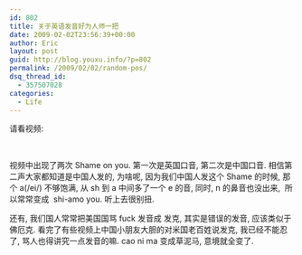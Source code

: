 ```yaml
---
id: 802
title: 关于英语发音好为人师一把
date: 2009-02-02T23:56:39+00:00
author: Eric
layout: post
guid: http://blog.youxu.info/?p=802
permalink: /2009/02/02/random-pos/
dsq_thread_id:
  - 357507028
categories:
  - Life
---
```

请看视频: 


  
 
  
视频中出现了两次 Shame on you. 第一次是英国口音, 第二次是中国口音. 相信第二声大家都知道是中国人发的, 为啥呢, 因为我们中国人发这个 Shame 的时候, 那个 a(/ei/) 不够饱满, 从 sh 到 a 中间多了一个 e 的音, 同时, n 的鼻音也没出来,  所以常常变成  shi-amo you. 听上去很别扭. 

还有, 我们国人常常把美国国骂 fuck 发音成 发克, 其实是错误的发音, 应该类似于佛厄克. 看完了有些视频上中国小朋友大胆的对米国老百姓说发克, 我已经不能忍了, 骂人也得讲究一点发音的嘛. cao ni ma 变成草泥马, 意境就全变了.